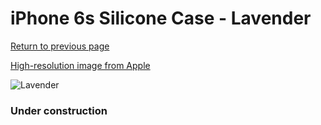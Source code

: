 # iPhone 6s Silicone Case - Lavender

[Return to previous page](/iphone_6)

[High-resolution image from Apple](https://store.storeimages.cdn-apple.com/8756/as-images.apple.com/is/MLCV2?wid=4500&hei=4500&fmt=png)

<div style="width: 384px"><img src="/everyphone/MLCV2.png" alt="Lavender"></div>

### Under construction
